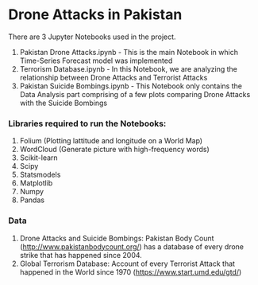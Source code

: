 # Drone Attacks in Pakistan

There are 3 Jupyter Notebooks used in the project. 
1. Pakistan Drone Attacks.ipynb - This is the main Notebook in which Time-Series Forecast model was implemented
2. Terrorism Database.ipynb - In this Notebook, we are analyzing the relationship between Drone Attacks and Terrorist Attacks
3. Pakistan Suicide Bombings.ipynb - This Notebook only contains the Data Analysis part comprising of a few plots comparing Drone Attacks with the Suicide Bombings

### Libraries required to run the Notebooks:
1. Folium (Plotting lattitude and longitude on a World Map)
2. WordCloud (Generate picture with high-frequency words)
3. Scikit-learn
4. Scipy
5. Statsmodels
6. Matplotlib
7. Numpy
8. Pandas

### Data
1. Drone Attacks and Suicide Bombings: Pakistan Body Count (http://www.pakistanbodycount.org/) has a database of every drone strike that has happened since 2004. 
2. Global Terrorism Database: Account of every Terrorist Attack that happened in the World since 1970 (https://www.start.umd.edu/gtd/)
